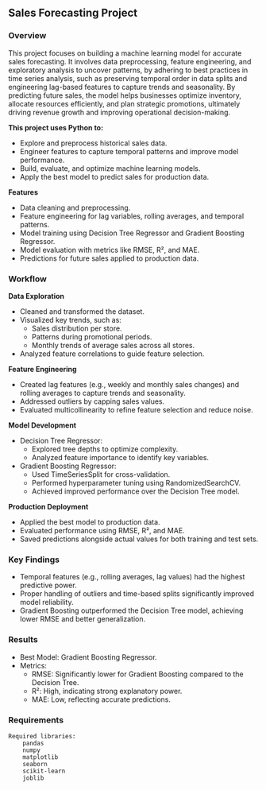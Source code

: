 ## Sales Forecasting Project

### Overview
This project focuses on building a machine learning model for accurate sales forecasting. It involves data preprocessing, feature engineering, and exploratory analysis to uncover patterns, by adhering to best practices in time series analysis, such as preserving temporal order in data splits and engineering lag-based features to capture trends and seasonality. By predicting future sales, the model helps businesses optimize inventory, allocate resources efficiently, and plan strategic promotions, ultimately driving revenue growth and improving operational decision-making.

**This project uses Python to:**
  - Explore and preprocess historical sales data.
  - Engineer features to capture temporal patterns and improve model performance.
  - Build, evaluate, and optimize machine learning models.
  - Apply the best model to predict sales for production data.

**Features**
  - Data cleaning and preprocessing.
  - Feature engineering for lag variables, rolling averages, and temporal patterns.
  - Model training using Decision Tree Regressor and Gradient Boosting Regressor.
  - Model evaluation with metrics like RMSE, R², and MAE.
  - Predictions for future sales applied to production data.

### Workflow

**Data Exploration**
  - Cleaned and transformed the dataset.
  - Visualized key trends, such as:
     - Sales distribution per store.
     - Patterns during promotional periods.
     - Monthly trends of average sales across all stores.
  - Analyzed feature correlations to guide feature selection.

**Feature Engineering**
  - Created lag features (e.g., weekly and monthly sales changes) and rolling averages to capture trends and seasonality.
  - Addressed outliers by capping sales values.
  - Evaluated multicollinearity to refine feature selection and reduce noise.

**Model Development**
  - Decision Tree Regressor:
     - Explored tree depths to optimize complexity.
     - Analyzed feature importance to identify key variables.
  - Gradient Boosting Regressor:
     - Used TimeSeriesSplit for cross-validation.
     - Performed hyperparameter tuning using RandomizedSearchCV.
     - Achieved improved performance over the Decision Tree model.

**Production Deployment**
  - Applied the best model to production data.
  - Evaluated performance using RMSE, R², and MAE.
  - Saved predictions alongside actual values for both training and test sets.

### Key Findings
  - Temporal features (e.g., rolling averages, lag values) had the highest predictive power.
  - Proper handling of outliers and time-based splits significantly improved model reliability.
  - Gradient Boosting outperformed the Decision Tree model, achieving lower RMSE and better generalization.

### Results
  - Best Model: Gradient Boosting Regressor.
  - Metrics:
      - RMSE: Significantly lower for Gradient Boosting compared to the Decision Tree.
      - R²: High, indicating strong explanatory power.
      - MAE: Low, reflecting accurate predictions.

### Requirements
    Required libraries:
        pandas
        numpy
        matplotlib
        seaborn
        scikit-learn
        joblib
